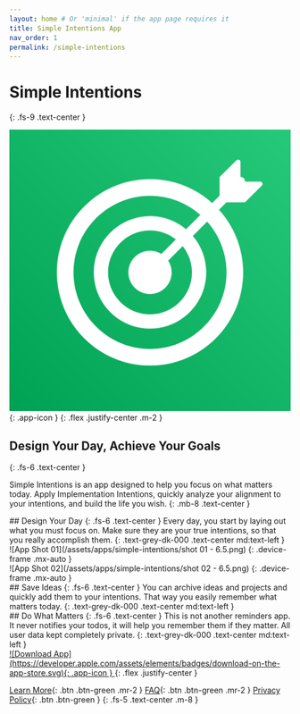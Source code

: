 ```yaml
---
layout: home # Or 'minimal' if the app page requires it
title: Simple Intentions App
nav_order: 1
permalink: /simple-intentions
---
```


<!-- TODO: use something similar to this -->
<!-- https://emilbaehr.github.io/automatic-app-landing-page/ -->

# Simple Intentions
{: .fs-9 .text-center }

![App Icon Light Mode](/assets/apps/simple-intentions/icons/Light.png){: .app-icon }
{: .flex .justify-center .m-2 }

## Design Your Day, Achieve Your Goals
{: .fs-6 .text-center }

Simple Intentions is an app designed to help you focus on what matters today. Apply Implementation Intentions, quickly analyze your alignment to your intentions, and build the life you wish.
{: .mb-8 .text-center }

<section class="grid grid-cols-1 md:grid-cols-2 items-center gap-4 p-8 w-full bg-black">
<article>
## Design Your Day
{: .fs-6 .text-center }
Every day, you start by laying out what you must focus on. Make sure they are your true intentions, so that you really accomplish them.
{: .text-grey-dk-000 .text-center md:text-left }
</article>
![App Shot 01](/assets/apps/simple-intentions/shot 01 - 6.5.png)
{: .device-frame .mx-auto }
</section>

<section class="grid grid-cols-1 md:grid-cols-2 items-center gap-4 p-8">
![App Shot 02](/assets/apps/simple-intentions/shot 02 - 6.5.png)
{: .device-frame .mx-auto }
<article>
## Save Ideas
{: .fs-6 .text-center }
You can archive ideas and projects and quickly add them to your intentions. That way you easily remember what matters today.
{: .text-grey-dk-000 .text-center md:text-left }
</article>
</section>

<section class="grid grid-cols-1 md:grid-cols-2 items-center gap-4 p-8 bg-black">
<article>
## Do What Matters
{: .fs-6 .text-center }
This is not another reminders app. It never notifies your todos, it will help you remember them if they matter. All user data kept completely private.
{: .text-grey-dk-000 .text-center md:text-left }
</article>
<a href="/" class="text-center">
![Download App](https://developer.apple.com/assets/elements/badges/download-on-the-app-store.svg){: .app-icon }
</a>
{: .flex .justify-center }
</section>

[Learn More](/simple-intentions/todo){: .btn .btn-green .mr-2 }
[FAQ](/simple-intentions/support){: .btn .btn-green .mr-2 }
[Privacy Policy](/simple-intentions/privacy-policy){: .btn .btn-green }
{: .fs-5 .text-center .m-8 }